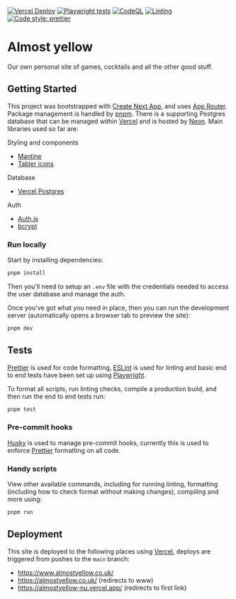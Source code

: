 [![Vercel Deploy](https://deploy-badge.vercel.app/vercel/almostyellow)](https://www.almostyellow.co.uk/)
[![Playwright tests](https://github.com/cjrace/almostyellow/actions/workflows/playwright.yml/badge.svg)](https://github.com/cjrace/almostyellow/actions/workflows/playwright.yml)
[![CodeQL](https://github.com/cjrace/almostyellow/actions/workflows/github-code-scanning/codeql/badge.svg)](https://github.com/cjrace/almostyellow/actions/workflows/github-code-scanning/codeql)
[![Linting](https://github.com/cjrace/almostyellow/actions/workflows/lint.yml/badge.svg)](https://github.com/cjrace/almostyellow/actions/workflows/lint.yml)
[![Code style: prettier](https://img.shields.io/badge/code_style-prettier-ff69b4.svg?style=flat)](https://github.com/prettier/prettier)

# Almost yellow

Our own personal site of games, cocktails and all the other good stuff.

## Getting Started

This project was bootstrapped with [Create Next App](https://nextjs.org/docs/api-reference/create-next-app), and uses [App Router](https://nextjs.org/docs/app). Package management is handled by [pnpm](https://pnpm.io/). There is a supporting Postgres database that can be managed within [Vercel](https://vercel.com/) and is hosted by [Neon](https://neon.tech/). Main libraries used so far are:

Styling and components

- [Mantine](https://mantine.dev/)
- [Tabler icons](https://tabler-icons.io/)

Database

- [Vercel Postgres](https://vercel.com/docs/storage/vercel-postgres)

Auth

- [Auth.js](https://authjs.dev/)
- [bcrypt](https://github.com/kelektiv/node.bcrypt.js)

### Run locally

Start by installing dependencies:

```bash
pnpm install
```

Then you'll need to setup an `.env` file with the credentials needed to access the user database and manage the auth.

Once you've got what you need in place, then you can run the development server (automatically opens a browser tab to preview the site):

```bash
pnpm dev
```

## Tests

[Prettier](https://prettier.io/) is used for code formatting, [ESLint](https://eslint.org/) is used for linting and basic end to end tests have been set up using [Playwright](https://playwright.dev/).

To format all scripts, run linting checks, compile a production build, and then run the end to end tests run:

```bash
pnpm test
```

### Pre-commit hooks

[Husky](https://typicode.github.io/husky) is used to manage pre-commit hooks, currently this is used to enforce [Prettier](https://prettier.io/) formatting on all code.

### Handy scripts

View other available commands, including for running linting, formatting (including how to check format without making changes), compiling and more using:

```bash
pnpm run
```

## Deployment

This site is deployed to the following places using [Vercel](https://vercel.com/), deploys are triggered from pushes to the `main` branch:

- https://www.almostyellow.co.uk/
- https://almostyellow.co.uk/ (redirects to www)
- https://almostyellow-nu.vercel.app/ (redirects to first link)
